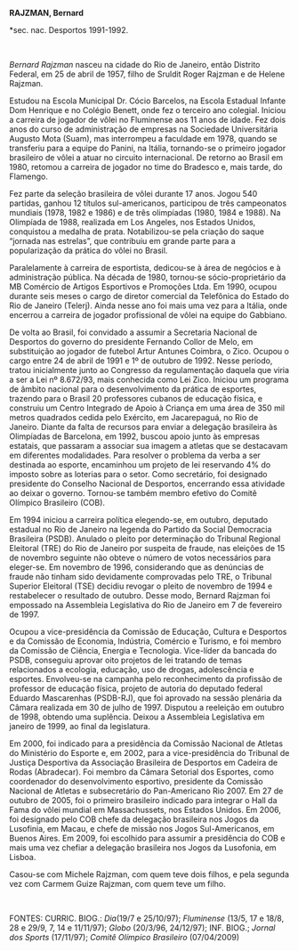 **RAJZMAN, Bernard**

\*sec. nac. Desportos 1991-1992.

 

*Bernard Rajzman* nasceu na cidade do Rio de Janeiro, então Distrito
Federal, em 25 de abril de 1957, filho de Sruldit Roger Rajzman e de
Helene Rajzman.

Estudou na Escola Municipal Dr. Cócio Barcelos, na Escola Estadual
Infante Dom Henrique e no Colégio Benett, onde fez o terceiro ano
colegial. Iniciou a carreira de jogador de vôlei no Fluminense aos 11
anos de idade. Fez dois anos do curso de administração de empresas na
Sociedade Universitária Augusto Mota (Suam), mas interrompeu a faculdade
em 1978, quando se transferiu para a equipe do Panini, na Itália,
tornando-se o primeiro jogador brasileiro de vôlei a atuar no circuito
internacional. De retorno ao Brasil em 1980, retomou a carreira de
jogador no time do Bradesco e, mais tarde, do Flamengo.

Fez parte da seleção brasileira de vôlei durante 17 anos. Jogou 540
partidas, ganhou 12 títulos sul-americanos, participou de três
campeonatos mundiais (1978, 1982 e 1986) e de três olimpíadas (1980,
1984 e 1988). Na Olimpíada de 1988, realizada em Los Angeles, nos
Estados Unidos, conquistou a medalha de prata. Notabilizou-se pela
criação do saque “jornada nas estrelas”, que contribuiu em grande parte
para a popularização da prática do vôlei no Brasil.

Paralelamente à carreira de esportista, dedicou-se à área de negócios e
à administração pública. Na década de 1980, tornou-se sócio-proprietário
da MB Comércio de Artigos Esportivos e Promoções Ltda. Em 1990, ocupou
durante seis meses o cargo de diretor comercial da Telefônica do Estado
do Rio de Janeiro (Telerj). Ainda nesse ano foi mais uma vez para a
Itália, onde encerrou a carreira de jogador profissional de vôlei na
equipe do Gabbiano.

De volta ao Brasil, foi convidado a assumir a Secretaria Nacional de
Desportos do governo do presidente Fernando Collor de Melo, em
substituição ao jogador de futebol Artur Antunes Coimbra, o Zico. Ocupou
o cargo entre 24 de abril de 1991 e 1º de outubro de 1992. Nesse
período, tratou inicialmente junto ao Congresso da regulamentação
daquela que viria a ser a Lei nº 8.672/93, mais conhecida como Lei Zico.
Iniciou um programa de âmbito nacional para o desenvolvimento da prática
de esportes, trazendo para o Brasil 20 professores cubanos de educação
física, e construiu um Centro Integrado de Apoio à Criança em uma área
de 350 mil metros quadrados cedida pelo Exército, em Jacarepaguá, no Rio
de Janeiro. Diante da falta de recursos para enviar a delegação
brasileira às Olimpíadas de Barcelona, em 1992, buscou apoio junto às
empresas estatais, que passaram a associar sua imagem a atletas que se
destacavam em diferentes modalidades. Para resolver o problema da verba
a ser destinada ao esporte, encaminhou um projeto de lei reservando 4%
do imposto sobre as loterias para o setor. Como secretário, foi
designado presidente do Conselho Nacional de Desportos, encerrando essa
atividade ao deixar o governo. Tornou-se também membro efetivo do Comitê
Olímpico Brasileiro (COB).

Em 1994 iniciou a carreira política elegendo-se, em outubro, deputado
estadual no Rio de Janeiro na legenda do Partido da Social Democracia
Brasileira (PSDB). Anulado o pleito por determinação do Tribunal
Regional Eleitoral (TRE) do Rio de Janeiro por suspeita de fraude, nas
eleições de 15 de novembro seguinte não obteve o número de votos
necessários para eleger-se. Em novembro de 1996, considerando que as
denúncias de fraude não tinham sido devidamente comprovadas pelo TRE, o
Tribunal Superior Eleitoral (TSE) decidiu revogar o pleito de novembro
de 1994 e restabelecer o resultado de outubro. Desse modo, Bernard
Rajzman foi empossado na Assembleia Legislativa do Rio de Janeiro em 7
de fevereiro de 1997.

Ocupou a vice-presidência da Comissão de Educação, Cultura e Desportos e
da Comissão de Economia, Indústria, Comércio e Turismo, e foi membro da
Comissão de Ciência, Energia e Tecnologia. Vice-líder da bancada do
PSDB, conseguiu aprovar oito projetos de lei tratando de temas
relacionados a ecologia, educação, uso de drogas, adolescência e
esportes. Envolveu-se na campanha pelo reconhecimento da profissão de
professor de educação física, projeto de autoria do deputado federal
Eduardo Mascarenhas (PSDB-RJ), que foi aprovado na sessão plenária da
Câmara realizada em 30 de julho de 1997. Disputou a reeleição em outubro
de 1998, obtendo uma suplência. Deixou a Assembleia Legislativa em
janeiro de 1999, ao final da legislatura.

Em 2000, foi indicado para a presidência da Comissão Nacional de Atletas
do Ministério do Esporte e, em 2002, para a vice-presidência do Tribunal
de Justiça Desportiva da Associação Brasileira de Desportos em Cadeira
de Rodas (Abradecar). Foi membro da Câmara Setorial dos Esportes, como
coordenador do desenvolvimento esportivo, presidente da Comissão
Nacional de Atletas e subsecretário do Pan-Americano Rio 2007. Em 27 de
outubro de 2005, foi o primeiro brasileiro indicado para integrar o Hall
da Fama do vôlei mundial em Massachussets, nos Estados Unidos. Em 2006,
foi designado pelo COB chefe da delegação brasileira nos Jogos da
Lusofinia, em Macau, e chefe de missão nos Jogos Sul-Americanos, em
Buenos Aires. Em 2009, foi escolhido para assumir a presidência do COB e
mais uma vez chefiar a delegação brasileira nos Jogos da Lusofonia, em
Lisboa.

Casou-se com Michele Rajzman, com quem teve dois filhos, e pela segunda
vez com Carmem Guize Rajzman, com quem teve um filho.

 

FONTES: CURRIC. BIOG.: *Dia*(19/7 e 25/10/97); *Fluminense* (13/5, 17 e
18/8, 28 e 29/9, 7, 14 e 11/11/97); *Globo* (20/3/96, 24/12/97); INF.
BIOG.; *Jornal dos Sports* (17/11/97); *Comitê Olímpico Brasileiro*
(07/04/2009)

 
